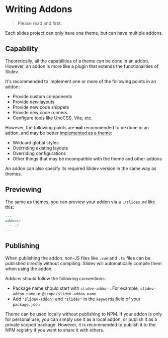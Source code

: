 # Writing Addons

> Please read <LinkInline link="guide/theme-addon" /> and <LinkInline link="guide/write-theme" /> first.

Each slides project can only have one theme, but can have multiple addons.

## Capability

Theoretically, all the capabilities of a theme can be done in an addon. However, an addon is more like a plugin that extends the functionalities of Slidev.

It's recommended to implement one or more of the following points in an addon:

- Provide custom components
- Provide _new_ layouts
- Provide new code snippets
- Provide new code runners
- Configure tools like UnoCSS, Vite, etc.

However, the following points are **not** recommended to be done in an addon, and may be better [implemented as a theme](./write-theme):

- Wildcard global styles
- Overriding existing layouts
- Overriding configurations
- Other things that may be incompatible with the theme and other addons

An addon can also specify its required Slidev version in the same way as themes.

## Previewing

The same as themes, you can preview your addon via a `./slides.md` like this:

```md [slides.md]
---
addons:
  - ./
---
```

## Publishing

When publishing the addon, non-JS files like `.vue` and `.ts` files can be published directly without compiling. Slidev will automatically compile them when using the addon.

Addons should follow the following conventions:

- Package name should start with `slidev-addon-`. For example, `slidev-addon-name` or `@scope/slidev-addon-name`
- Add `"slidev-addon"` and `"slidev"` in the `keywords` field of your `package.json`

Theme can be used locally without publishing to NPM. If your addon is only for personal use, you can simply use it as a local addon, or publish it as a private scoped package. However, it is recommended to publish it to the NPM registry if you want to share it with others.
